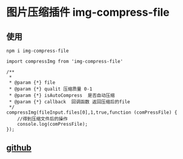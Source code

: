 # 图片压缩插件 img-compress-file
## 使用
```
npm i img-compress-file
```

```
import compressImg from 'img-compress-file'

/**
 * 
 * @param {*} file 
 * @param {*} qualit 压缩质量 0-1
 * @param {*} isAutoCompress  是否自动压缩
 * @param {*} callback  回调函数 返回压缩后的file
 */
compressImg(fileInput.files[0],1,true,function (comPressFile) {
    //得到压缩文件后的操作
    console.log(comPressFile);
});

```

## [github](https://github.com/LoveEocding/img-compress.git)
  
